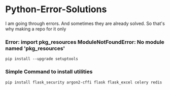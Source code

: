 # Python-Error-Solutions
I am going through errors. And sometimes they are already solved. So that's why making a repo for it only
### Error: import pkg_resources ModuleNotFoundError: No module named 'pkg_resources'
```
pip install --upgrade setuptools
```
### Simple Command to install utilities
```
pip install flask_security argon2-cffi flask flask_excel celery redis
```
